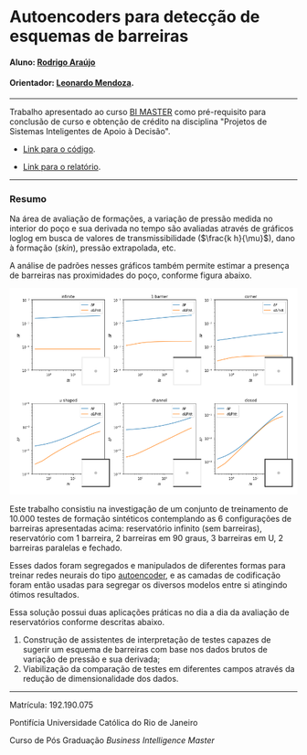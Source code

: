 # Autoencoders para detecção de esquemas de barreiras

#### Aluno: [Rodrigo Araújo](https://github.com/rodrigoaraujo01)
#### Orientador: [Leonardo Mendoza](https://github.com/link_do_github).

---

Trabalho apresentado ao curso [BI MASTER](https://ica.puc-rio.ai/bi-master) como pré-requisito para conclusão de curso e obtenção de crédito na disciplina "Projetos de Sistemas Inteligentes de Apoio à Decisão".

- [Link para o código](https://github.com/rodrigoaraujo01/AutoencodersBarrierDetectionWellTest).

- [Link para o relatório](https://github.com/rodrigoaraujo01/AutoencodersBarrierDetectionWellTest/blob/master/Report.md).

---

### Resumo

Na área de avaliação de formações, a variação de pressão medida no interior do poço e sua derivada no tempo são avaliadas através de gráficos loglog em busca de valores de transmissibilidade ($\frac{k h}{\mu}$), dano à formação (_skin_), pressão extrapolada, etc.

A análise de padrões nesses gráficos também permite estimar a presença de barreiras nas proximidades do poço, conforme figura abaixo.

<img src="img/modelos.png" style="width:700px">

Este trabalho consistiu na investigação de um conjunto de treinamento de 10.000 testes de formação sintéticos contemplando as 6 configurações de barreiras apresentadas acima: reservatório infinito (sem barreiras), reservatório com 1 barreira, 2 barreiras em 90 graus, 3 barreiras em U, 2 barreiras paralelas e fechado. 

Esses dados foram segregados e manipulados de diferentes formas para treinar redes neurais do tipo [autoencoder](https://blog.keras.io/building-autoencoders-in-keras.html), e as camadas de codificação foram então usadas para segregar os diversos modelos entre si atingindo ótimos resultados.

Essa solução possui duas aplicações práticas no dia a dia da avaliação de reservatórios conforme descritas abaixo.

1. Construção de assistentes de interpretação de testes capazes de sugerir um esquema de barreiras com base nos dados brutos de variação de pressão e sua derivada;
2. Viabilização da comparação de testes em diferentes campos através da redução de dimensionalidade dos dados.

---

Matrícula: 192.190.075

Pontifícia Universidade Católica do Rio de Janeiro

Curso de Pós Graduação *Business Intelligence Master*
